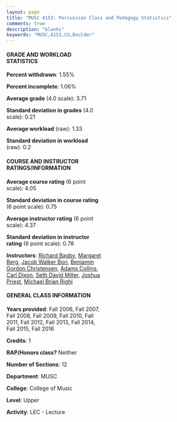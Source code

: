 ```yaml
---
layout: page
title: "MUSC 4153: Percussion Class and Pedagogy Statistics"
comments: true
description: "blanks"
keywords: "MUSC,4153,CU,Boulder"
---
```

<head>
<script src="https://ajax.googleapis.com/ajax/libs/jquery/2.1.3/jquery.min.js"></script>
<script src="https://dl.dropboxusercontent.com/s/pc42nxpaw1ea4o9/highcharts.js?dl=0"></script>
<!-- <script src="../assets/js/highcharts.js"></script> -->
<style type="text/css">@font-face {
	font-family: "Bebas Neue";
	src: url(https://www.filehosting.org/file/details/544349/BebasNeue Regular.otf) format("opentype");
	}
	h1.Bebas { 
		font-family: "Bebas Neue", Verdana, Tahoma;
	}
</style>
</head>
<body>
	<div id="container" style="float: right; width: 45%; height: 88%; margin-left: 2.5%; margin-right: 2.5%;"></div>
	<script language="JavaScript">
		$(document).ready(function() {
		var chart = {type: 'column'};
		var title = {text: 'Grade Distribution'};
		var xAxis = {categories: ['A','B','C','D','F'],crosshair: true};
		var yAxis = {min: 0,title: {text: 'Percentage'}};
		var tooltip = {headerFormat: '<center><b><span style="font-size:20px">{point.key}</span></b></center>',
		               pointFormat: '<td style="padding:0"><b>{point.y:.1f}%</b></td>',
		               footerFormat: '</table>',shared: true,useHTML: true};
		var plotOptions = {column: {pointPadding: 0.0,borderWidth: 0}};  
		var credits = {enabled: false};var series= [{name: 'Percent',data: [79.79,16.54,2.74,0.56,0.38,]}];
		var json = {};
		json.chart = chart;
		json.title = title;
		json.tooltip = tooltip;
		json.xAxis = xAxis;
		json.yAxis = yAxis;  
		json.series = series;
		json.plotOptions = plotOptions;  
		json.credits = credits;
		$('#container').highcharts(json);
	});
	</script>
</body>
			   
#### GRADE AND WORKLOAD STATISTICS

**Percent withdrawn**: 1.55%

**Percent incomplete**: 1.06%

**Average grade** (4.0 scale): 3.71

**Standard deviation in grades** (4.0 scale): 0.21

**Average workload** (raw): 1.33

**Standard deviation in workload** (raw): 0.2

#### COURSE AND INSTRUCTOR RATINGS/INFORMATION

**Average course rating** (6 point scale): 4.05

**Standard deviation in course rating** (6 point scale): 0.75

**Average instructor rating** (6 point scale): 4.37

**Standard deviation in instructor rating** (6 point scale): 0.78

**Instructors**: <a href='../../instructors/Richard_Bagby'>Richard Bagby</a>, <a href='../../instructors/Margaret_Berg'>Margaret Berg</a>, <a href='../../instructors/Jacob_Walker_Bori'>Jacob Walker Bori</a>, <a href='../../instructors/Benjamin_Gordon_Christensen'>Benjamin Gordon Christensen</a>, <a href='../../instructors/Adams_Collins'>Adams Collins</a>, <a href='../../instructors/Carl_Dixon'>Carl Dixon</a>, <a href='../../instructors/Seth_David_Miller'>Seth David Miller</a>, <a href='../../instructors/Joshua_Priest'>Joshua Priest</a>, <a href='../../instructors/Michael_Brian_Righi'>Michael Brian Righi</a>

#### GENERAL CLASS INFORMATION

**Years provided**: Fall 2006, Fall 2007, Fall 2008, Fall 2009, Fall 2010, Fall 2011, Fall 2012, Fall 2013, Fall 2014, Fall 2015, Fall 2016

**Credits**: 1

**RAP/Honors class?** Neither

**Number of Sections**: 12

**Department**: MUSC

**College**: College of Music

**Level**: Upper

**Activity**: LEC - Lecture
